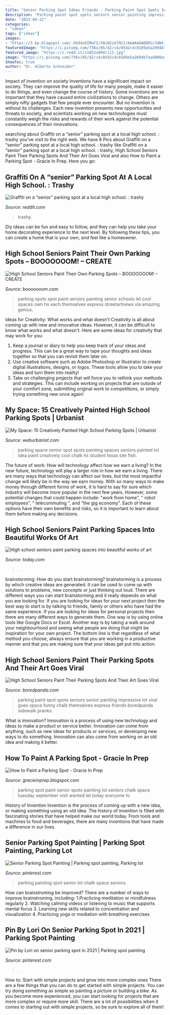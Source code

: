 ```yaml
---
title: "Senior Parking Spot Ideas Friends - Parking Paint Spot Spots Seniors Senior Painting Impressive Lot Viral Goes Space Funny Chalk Themselves Express Friends Boredpanda Sidewalk Pranks"
description: "Parking paint spot spots seniors senior painting impressive lot viral goes space funny chalk themselves express friends boredpanda sidewalk pranks"
date: "2023-04-22"
categories:
- "ideas"
tags: ["ideas"]
images:
- "https://3.bp.blogspot.com/-Xhd4oXIMoFI/V8cW2zGlMzI/AAAAAAADDKU/SdWtj-BKNxcDKzIQyww0g9WMzJtxJRsjgCKgB/s1600/IMG_20160827_205416.jpg"
featuredImage: "https://i.pinimg.com/736x/85/d2/c4/85d2c4c0189a5a2094b7aad808a45011.jpg"
featured_image: "https://i.redd.it/s1052s894ri11.jpg"
image: "https://i.pinimg.com/736x/85/d2/c4/85d2c4c0189a5a2094b7aad808a45011.jpg"
ShowToc: true
author: "Dr. Alberto Schneider"
---
```



Impact of invention on society
Inventions have a significant impact on society. They can improve the quality of life for many people, make it easier to do things, and even change the course of history. Some inventions are so important that they have caused entire civilizations to change. Others are simply nifty gadgets that few people ever encounter. But no invention is without its challenges. Each new invention presents new opportunities and threats to society, and scientists working on new technologies must constantly weigh the risks and rewards of their work against the potential consequences of their innovations.

	

		
searching about Graffiti on a “senior” parking spot at a local high school. : trashy you've visit to the right web. We have 8 Pics about Graffiti on a “senior” parking spot at a local high school. : trashy like Graffiti on a “senior” parking spot at a local high school. : trashy, High School Seniors Paint Their Parking Spots And Their Art Goes Viral and also How to Paint a Parking Spot - Gracie In Prep. Here you go:
		
    
## Graffiti On A “senior” Parking Spot At A Local High School. : Trashy

<img loading=lazy src="https://i.redd.it/s1052s894ri11.jpg" onerror="this.onerror=null;this.src='https://tse3.mm.bing.net/th?id=OIP.LmtVxmCBXSsOl3L8rv5GoAHaJ3&amp;pid=15.1';" alt="Graffiti on a “senior” parking spot at a local high school. : trashy">

_Source: reddit.com_

>trashy. 

	

Diy ideas can be fun and easy to follow, and they can help you take your home decorating experience to the next level. By following these tips, you can create a home that is your own, and feel like a homeowner.

    
## High School Seniors Paint Their Own Parking Spots – BOOOOOOOM! – CREATE

<img loading=lazy src="https://www.booooooom.com/wp-content/uploads/2016/08/Parking13.jpg" onerror="this.onerror=null;this.src='https://tse4.mm.bing.net/th?id=OIP.kKiHrH0LOMzvx1ibJlYefAHaH2&amp;pid=15.1';" alt="High School Seniors Paint Their Own Parking Spots – BOOOOOOOM! – CREATE">

_Source: booooooom.com_

>parking spots spot paint seniors painting senior schools let cool spaces own hs each themselves express streetartnews via amazing genius. 

	

Ideas for Creativity: What works and what doesn’t
Creativity is all about coming up with new and innovative ideas. However, it can be difficult to know what works and what doesn't. Here are some ideas for creativity that may work for you: 
1. Keep a journal or diary to help you keep track of your ideas and progress. This can be a great way to tape your thoughts and ideas together so that you can revisit them later on. 
2. Use creative software such as Adobe Photoshop or Illustrator to create digital illustrations, designs, or logos. These tools allow you to take your ideas and turn them into reality! 
3. Take on challenging projects that will force you to rethink your methods and strategies. This can include working on projects that are outside of your comfort zone, submitting original work to competitions, or simply trying something new once again! 

    
## My Space: 15 Creatively Painted High School Parking Spots | Urbanist

<img loading=lazy src="http://weburbanist.com/wp-content/uploads/2016/08/senior-parking-9a-1-644x858.jpg" onerror="this.onerror=null;this.src='https://tse4.mm.bing.net/th?id=OIP.tt-2OlWKH4RgH1rTojEAbAHaJ3&amp;pid=15.1';" alt="My Space: 15 Creatively Painted High School Parking Spots | Urbanist">

_Source: weburbanist.com_

>parking space senior spot spots painting spaces seniors painted lot idea paint creatively cool chalk hs student texas site fish. 

	

The future of work: How will technology affect how we earn a living?
In the near future, technology will play a larger role in how we earn a living. There are many ways that technology can affect our lives, but the most impactful change will likely be in the way we earn money. With so many ways to make money through different forms of work, it is hard to say for sure which industry will become more popular in the next few years. However, some potential changes that could happen include: 
"work from home", " robot employees", " telecommuting ", and "the gig economy". Each of these options have their own benefits and risks, so it is important to learn about them before making any decisions.

    
## High School Seniors Paint Parking Spaces Into Beautiful Works Of Art

<img loading=lazy src="https://media1.s-nbcnews.com/i/MSNBC/Components/Video/201609/x_tdy_ntn_parkingspot_160901.jpg" onerror="this.onerror=null;this.src='https://tse1.mm.bing.net/th?id=OIP.fVoF1Vr306k_VR7YO5RDlgHaEK&amp;pid=15.1';" alt="High school seniors paint parking spaces into beautiful works of art">

_Source: today.com_

>. 

	

brainstorming: How do you start brainstorming?
brainstorming is a process by which creative ideas are generated. It can be used to come up with solutions to problems, new concepts or just thinking out loud. There are different ways you can start brainstorming and it really depends on what you are looking for. If you are looking for ideas for your next project then the best way to start is by talking to friends, family or others who have had the same experience. If you are looking for ideas for personal projects then there are many different ways to generate them. One way is by using online tools like Google Docs or Excel. Another way is by taking a walk around your neighbourhood and seeing what people are doing that might be inspiration for your own project. The bottom line is that regardless of what method you choose, always ensure that you are working in a productive manner and that you are making sure that your ideas get put into action.

    
## High School Seniors Paint Their Parking Spots And Their Art Goes Viral

<img loading=lazy src="http://static.boredpanda.com/blog/wp-content/uploads/2016/08/high-school-senior-parking-spot-art-19-57bff23a800f1__700.jpg" onerror="this.onerror=null;this.src='https://tse4.mm.bing.net/th?id=OIP.Trj8-cHfFOK5dzrX8wDNLgHaJ3&amp;pid=15.1';" alt="High School Seniors Paint Their Parking Spots And Their Art Goes Viral">

_Source: boredpanda.com_

>parking paint spot spots seniors senior painting impressive lot viral goes space funny chalk themselves express friends boredpanda sidewalk pranks. 

	

What is innovation?
Innovation is a process of using new technology and ideas to make a product or service better. Innovation can come from anything, such as new ideas for products or services, or developing new ways to do something. Innovation can also come from working on an old idea and making it better.

    
## How To Paint A Parking Spot - Gracie In Prep

<img loading=lazy src="https://3.bp.blogspot.com/-Xhd4oXIMoFI/V8cW2zGlMzI/AAAAAAADDKU/SdWtj-BKNxcDKzIQyww0g9WMzJtxJRsjgCKgB/s1600/IMG_20160827_205416.jpg" onerror="this.onerror=null;this.src='https://tse4.mm.bing.net/th?id=OIP.C3v9ftNDX-A_JGQHykNlQAHaHa&amp;pid=15.1';" alt="How to Paint a Parking Spot - Gracie In Prep">

_Source: gracieinprep.blogspot.com_

>parking spot paint senior spots painting lot seniors chalk space tuesday september visit wanted let today everyone hi. 

	

History of Invention
Invention is the process of coming up with a new idea, or making something using an old idea. The history of invention is filled with fascinating stories that have helped make our world today. From tools and machines to food and beverages, there are many inventions that have made a difference in our lives.

    
## Senior Parking Spot Painting | Parking Spot Painting, Parking Lot

<img loading=lazy src="https://i.pinimg.com/736x/ac/a2/c1/aca2c1fe88f4c67b846a78c7e7650bc7.jpg" onerror="this.onerror=null;this.src='https://tse4.mm.bing.net/th?id=OIP.g1PJJ0jNpzZKdEdCRwucFQHaJ3&amp;pid=15.1';" alt="Senior Parking Spot Painting | Parking spot painting, Parking lot">

_Source: pinterest.com_

>parking painting spot senior lot chalk space seniors. 

	

How can brainstroming be improved?
There are a number of ways to improve brainstroming, including: 
1.Practicing meditation or mindfulness regularly 
2. Watching calming videos or listening to music that supports mental focus 
3. Learning new skills related to concentration and visualization 
4. Practicing yoga or mediation with breathing exercises 

    
## Pin By Lori On Senior Parking Spot In 2021 | Parking Spot Painting

<img loading=lazy src="https://i.pinimg.com/736x/85/d2/c4/85d2c4c0189a5a2094b7aad808a45011.jpg" onerror="this.onerror=null;this.src='https://tse4.mm.bing.net/th?id=OIP.Cfs2gNXcl_ridG5rNs4YtgHaJ3&amp;pid=15.1';" alt="Pin by Lori on senior parking spot in 2021 | Parking spot painting">

_Source: pinterest.com_

>. 

	

How to: Start with simple projects and grow into more complex ones
There are a few things that you can do to get started with simple projects. You can try doing something as simple as painting a picture or building a bike. As you become more experienced, you can start looking for projects that are more complex or require more skill. There are a lot of possibilities when it comes to starting out with simple projects, so be sure to explore all of them!

